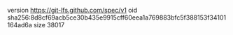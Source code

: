version https://git-lfs.github.com/spec/v1
oid sha256:8d8cf69acb5ce30b435e9915cff60eea1a769883bfc5f388153f34101164ad6a
size 38017
